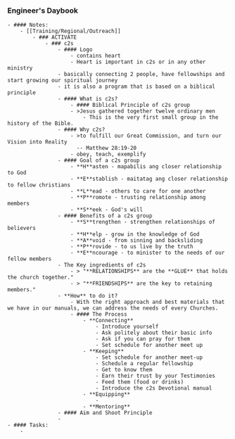 ### Engineer's Daybook
	- #### Notes:
		- [[Training/Regional/Outreach]]
			- ### ACTIVATE
				- ### c2s
					- #### Logo
						- contains heart
						- Heart is important in c2s or in any other ministry
					- basically connecting 2 people, have fellowships and start growing our spiritual journey
					- it is also a program that is based on a biblical principle
					- #### What is c2s?
						- #### Biblical Principle of c2s group
						- >Jesus gathered together twelve ordinary men
							- This is the very first small group in the history of the Bible.
					- #### Why c2s?
						- >to fulfill our Great Commission, and turn our Vision into Reality
						  -- Matthew 28:19-20
						- obey, teach, exemplify
					- #### Goal of a c2s group
						- **H**asten - mapabilis ang closer relationship to God
						- **E**stablish - maitatag ang closer relationship to fellow christians
						- **L**ead - others to care for one another
						- **P**romote - trusting relationship among members
						- **S**eek - God's will
					- #### Benefits of a c2s group
						- **S**trengthen - strengthen relationships of believers
						- **H**elp - grow in the knowledge of God
						- **A**void - from sinning and backsliding
						- **P**rovide - to us live by the truth
						- **E**ncourage - to minister to the needs of our fellow members
					- The Key ingredients of c2s
						- > "**RELATIONSHIPS** are the **GLUE** that holds the church together."
						- > "**FRIENDSHIPS** are the key to retaining members."
					- **How** to do it?
						- With the right approach and best materials that we have in our manuals, we can address the needs of every Churches.
						- #### The Process
							- **Connecting**
								- Introduce yourself
								- Ask politely about their basic info
								- Ask if you can pray for them
								- Set schedule for another meet up
							- **Keeping**
								- Set schedule for another meet-up
								- Schedule a regular fellowship
								- Get to know them
								- Earn their trust by your Testimonies
								- Feed them (food or drinks)
								- Introduce the c2s Devotional manual
							- **Equipping**
								-
							- **Mentoring**
					- #### Aim and Shoot Principle
					-
	- #### Tasks:
		-